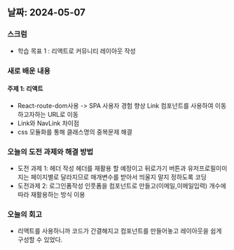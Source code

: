 ## 날짜: 2024-05-07

### 스크럼
- 학습 목표 1 : 리액트로 커뮤니티 레이아웃 작성

### 새로 배운 내용
#### 주제 1: 리액트
- React-route-dom사용 -> SPA 사용자 경험 향상 Link 컴포넌트를 사용하여 이동하고자하는 URL로 이동
- Link와 NavLink 차이점
- css 모듈화를 통해 클래스명의 중복문제 해결

### 오늘의 도전 과제와 해결 방법
- 도전 과제 1: 헤더 작성
  헤더를 재활용 할 예정이고 뒤로가기 버튼과 유저프로필이미지는 페이지별로 달라지므로 매개변수를 받아서 띄울지 말지 정하도록 코딩
- 도전과제 2: 로그인폼작성
  인풋폼을 컴포넌트로 만들고(이메일,이메일입력) 개수에 따라 재활용하는 방식 이용

### 오늘의 회고
- 리액트를 사용하니까 코드가 간결해지고 컴포넌트를 만들어놓고 레이아웃을 쉽게 구성할 수 있었다.
